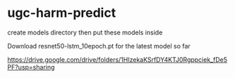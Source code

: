 # ugc-harm-predict

create models directory then put these models inside 

Download resnet50-lstm_10epoch.pt for the latest model so far

https://drive.google.com/drive/folders/1HIzekaKSrfDY4KTJ0Rgppciek_fDe5PF?usp=sharing
